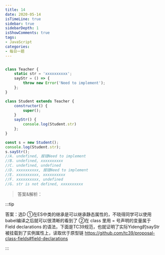 ```yaml
---
title: 14
date: 2020-05-14
isTimeLine: true
sidebar: true
sidebarDepth: 1
isShowComments: true
tags:
- JavaScript
categories:
- 每日一题
---
```


```js

class Teacher {
    static str = 'xxxxxxxxxx';
    sayStr = () => {
        throw new Error('Need to implement');
    };
}

class Student extends Teacher {
    constructor() {
        super();
    }
    sayStr() {
        console.log(Student.str)
    };
}

const s = new Student();
console.log(Student.str);
s.sayStr();
//A. undefined, 报错Need to implement
//B. undefined, xxxxxxxxxx
//C. undefined, undefined
//D. xxxxxxxxxx, 报错Need to implement
//E. xxxxxxxxxx, xxxxxxxxxx
//F. xxxxxxxxxx, undefined
//G. str is not defined, xxxxxxxxxx


```

> 答案&解析：

:::tip

答案：选D
①在ES中类的继承是可以继承静态属性的，不晓得同学可以使用babel编译之后就可以很清晰的看到了
②在 class 里用 = 号声明的变量属于 Field declarations 的语法，下面是TC39规范，也就证明了实际Yideng的sayStr被挂载到了实例属性上，读取优于原型链
https://github.com/tc39/proposal-class-fields#field-declarations

:::